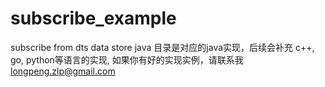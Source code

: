 # subscribe_example
subscribe  from  dts data store
java 目录是对应的java实现，后续会补充 c++, go, python等语言的实现, 如果你有好的实现实例，请联系我 longpeng.zlp@gmail.com
